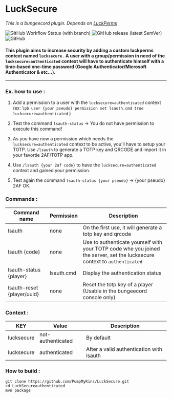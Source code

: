 # LuckSecure
*This is a bungeecord plugin. Depends on [LuckPerms](https://github.com/LuckPerms/LuckPerms)*

![GitHub Workflow Status (with branch)](https://img.shields.io/github/actions/workflow/status/PumpMyKins/LuckSecure/maven.yml?branch=main)
![GitHub release (latest SemVer)](https://img.shields.io/github/v/release/PumpMyKins/LuckSecure)
![GitHub](https://img.shields.io/github/license/PumpMyKins/LuckSecure)

#### This plugin aims to increase security by adding a custom luckperms context named `lucksecure` . A user with a group/permission in need of the `lucksecure=authenticated` context will have to authenticate himself with a time-based one-time password (Google Authenticator/Microsoft Authenticator & etc...).

---

### Ex. how to use :


1. Add a permission to a user with the `lucksecure=authenticated` context (ex: `lpb user {your pseudo} permission set lsauth.cmd true lucksecure=authenticated` )

2. Test the command `lsauth-status` -> You do not have permission to execute this command!

3. As you have now a permission which needs the `lucksecure=authenticated` context to be active, you'll have to setup your TOTP. Use `/lsauth` to generate a TOTP key and QRCODE and import it in your favortie 2AF/TOTP app.

4. Use `/lsauth {your 2af code}` to have the `lucksecure=authenticated` context and gained your permission. 

5. Test again the command `lsauth-status {your pseudo}` -> {your pseudo} 2AF OK.

### Commands :

Command name | Permission | Description
--- | --- | ---
lsauth | none | On the first use, it will generate a totp key and qrcode
lsauth {code} | none | Use to authenticate yourself with your TOTP code whe you joined the server, set the lucksecure context to `authenticated`
lsauth-status {player} | lsauth.cmd | Display the authentication status
lsauth-reset {player/uuid} | none | Reset the totp key of a player (Usable in the bungeecord console only)

### Context :

KEY | Value | Description
--- | --- | ---
lucksecure | not-authenticated | By default
lucksecure | authenticated | After a valid authentication with lsauth

### How to build :
```
git clone https://github.com/PumpMyKins/LuckSecure.git
cd LuckSecureauthenticated
mvn package
```
